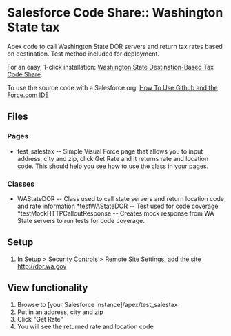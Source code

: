 Salesforce Code Share:: Washington State tax
=========
Apex code to call Washington State DOR servers and return tax rates based on destination.  Test method included for deployment.

For an easy, 1-click installation: [Washington State Destination-Based Tax Code Share](http://developer.force.com/codeshare/project/xxx).

To use the source code with a Salesforce org: [How To Use Github and the Force.com IDE](http://blog.sforce.com/sforce/2011/04/how-to-use-git-github-force-com-ide-open-source-labs-apps.html)

Files
-----
### Pages
* test_salestax -- Simple Visual Force page that allows you to input address, city and zip, click Get Rate and it returns rate and location code.  This 	should help you see how to use the class in your pages.  

### Classes
* WAStateDOR -- Class used to call state servers and return location code and rate information
*testWAStateDOR -- Test used for code coverage
*testMockHTTPCalloutResponse -- Creates mock response from WA State servers to run tests for code coverage.

Setup
-----
1.  In Setup > Security Controls > Remote Site Settings, add the site http://dor.wa.gov 

View functionality
------------------
1.  Browse to [your Salesforce instance]/apex/test_salestax
2.  Put in an address, city and zip
3.  Click "Get Rate"
4.  You will see the returned rate and location code
